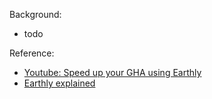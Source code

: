 
Background:
- todo


Reference:

- [Youtube: Speed up your GHA using Earthly](https://www.youtube.com/watch?v=tAQx2oYU-vw)
- [Earthly explained](https://www.youtube.com/watch?v=X6roODE5zxE)

